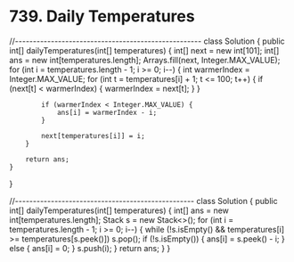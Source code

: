 # 739. Daily Temperatures

//---------------------------------------------------- class Solution { public int\[\] dailyTemperatures\(int\[\] temperatures\) { int\[\] next = new int\[101\]; int\[\] ans = new int\[temperatures.length\]; Arrays.fill\(next, Integer.MAX\_VALUE\); for \(int i = temperatures.length - 1; i &gt;= 0; i--\) { int warmerIndex = Integer.MAX\_VALUE; for \(int t = temperatures\[i\] + 1; t &lt;= 100; t++\) { if \(next\[t\] &lt; warmerIndex\) { warmerIndex = next\[t\]; } }

```text
        if (warmerIndex < Integer.MAX_VALUE) {
            ans[i] = warmerIndex - i;
        }

        next[temperatures[i]] = i; 
    }

    return ans;
}
```

}

//-------------------------------------------------- class Solution { public int\[\] dailyTemperatures\(int\[\] temperatures\) { int\[\] ans = new int\[temperatures.length\]; Stack s = new Stack&lt;&gt;\(\); for \(int i = temperatures.length - 1; i &gt;= 0; i--\) { while \(!s.isEmpty\(\) && temperatures\[i\] &gt;= temperatures\[s.peek\(\)\]\) s.pop\(\); if \(!s.isEmpty\(\)\) { ans\[i\] = s.peek\(\) - i; } else { ans\[i\] = 0; } s.push\(i\); } return ans; } }

